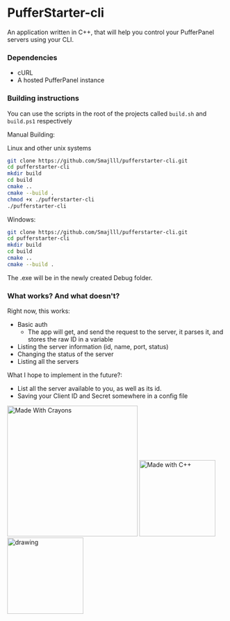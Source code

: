 # PufferStarter-cli
An application written in C++, that will help you control your PufferPanel servers using your CLI. 

### Dependencies
- cURL
- A hosted PufferPanel instance

### Building instructions
You can use the scripts in the root of the projects called `build.sh` and `build.ps1` respectively

Manual Building:

Linux and other unix systems
``` bash
git clone https://github.com/Smajlll/pufferstarter-cli.git
cd pufferstarter-cli
mkdir build
cd build
cmake ..
cmake --build .
chmod +x ./pufferstarter-cli
./pufferstarter-cli
```

Windows:
``` bash
git clone https://github.com/Smajlll/pufferstarter-cli.git
cd pufferstarter-cli
mkdir build
cd build
cmake ..
cmake --build .
```
The .exe will be in the newly created Debug folder.

### What works? And what doesn't?
Right now, this works:
- Basic auth
  - The app will get, and send the request to the server, it parses it, and stores the raw ID in a variable
- Listing the server information (id, name, port, status)
- Changing the status of the server 
- Listing all the servers


What I hope to implement in the future?:
- List all the server available to you, as well as its id.
- Saving your Client ID and Secret somewhere in a config file

<img src="https://forthebadge.com/images/featured/featured-made-with-crayons.svg" alt="Made With Crayons" width="300"/>
<img src="https://forthebadge.com/images/badges/made-with-c-plus-plus.svg" alt="Made with C++" width="175"/>
<img src="https://forthebadge.com/images/featured/featured-built-with-love.svg" alt="drawing" width="175"/>